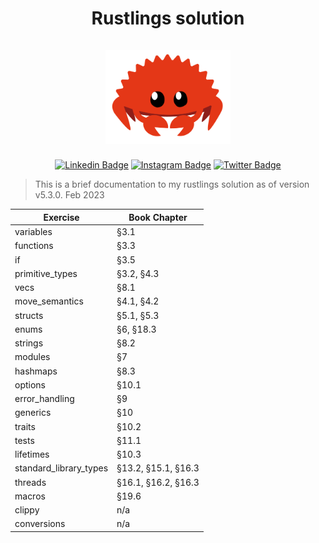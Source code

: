 <h1 align="center">
  <div>Rustlings solution</div><br>
  <img src="logo.png" alt="rust" width="200">
</h1>

<div align="center">

[![Linkedin Badge](https://img.shields.io/badge/-LinkedIn-blue?style=flat-square&logo=Linkedin&logoColor=white&link=https://www.linkedin.com/in/shadrach-oloyede/)](https://www.linkedin.com/in/shadrach-oloyede/) [![Instagram Badge](https://img.shields.io/badge/Instagram-ff69b4?style=flat-square&logo=instagram&logoColor=white&link=https://www.instagram.com/shadrach_temi/)](https://www.instagram.com/shadrach_temi/) [![Twitter Badge](https://img.shields.io/badge/Twitter-blue?style=flat-square&logo=twitter&logoColor=white&link=https://twitter.com/oloyedeshadrach/)](https://twitter.com/oloyedeshadrach/)

</div>

> This is a brief documentation to my rustlings solution as of version v5.3.0. Feb 2023

| Exercise               | Book Chapter        |
| ---------------------- | ------------------- |
| variables              | §3.1                |
| functions              | §3.3                |
| if                     | §3.5                |
| primitive_types        | §3.2, §4.3          |
| vecs                   | §8.1                |
| move_semantics         | §4.1, §4.2          |
| structs                | §5.1, §5.3          |
| enums                  | §6, §18.3           |
| strings                | §8.2                |
| modules                | §7                  |
| hashmaps               | §8.3                |
| options                | §10.1               |
| error_handling         | §9                  |
| generics               | §10                 |
| traits                 | §10.2               |
| tests                  | §11.1               |
| lifetimes              | §10.3               |
| standard_library_types | §13.2, §15.1, §16.3 |
| threads                | §16.1, §16.2, §16.3 |
| macros                 | §19.6               |
| clippy                 | n/a                 |
| conversions            | n/a                 |
